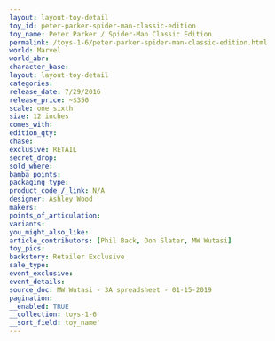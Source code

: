 ```yaml
---
layout: layout-toy-detail 
toy_id: peter-parker-spider-man-classic-edition
toy_name: Peter Parker / Spider-Man Classic Edition
permalink: /toys-1-6/peter-parker-spider-man-classic-edition.html
world: Marvel
world_abr: 
character_base: 
layout: layout-toy-detail
categories: 
release_date: 7/29/2016
release_price: ~$350
scale: one sixth
size: 12 inches
comes_with: 
edition_qty: 
chase: 
exclusive: RETAIL
secret_drop: 
sold_where: 
bamba_points: 
packaging_type: 
product_code_/_link: N/A
designer: Ashley Wood
makers: 
points_of_articulation: 
variants: 
you_might_also_like: 
article_contributors: [Phil Back, Don Slater, MW Wutasi]
toy_pics: 
backstory: Retailer Exclusive
sale_type: 
event_exclusive: 
event_details: 
source_doc: MW Wutasi - 3A spreadsheet - 01-15-2019
pagination: 
__enabled: TRUE
__collection: toys-1-6
__sort_field: toy_name'
---
```

